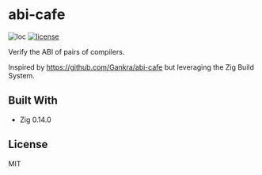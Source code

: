 # abi-cafe

![loc](https://sloc.xyz/github/nektro/abi-cafe)
[![license](https://img.shields.io/github/license/nektro/abi-cafe.svg)](https://github.com/nektro/abi-cafe/blob/master/LICENSE)

Verify the ABI of pairs of compilers.

Inspired by https://github.com/Gankra/abi-cafe but leveraging the Zig Build System.

## Built With

- Zig 0.14.0

## License

MIT
